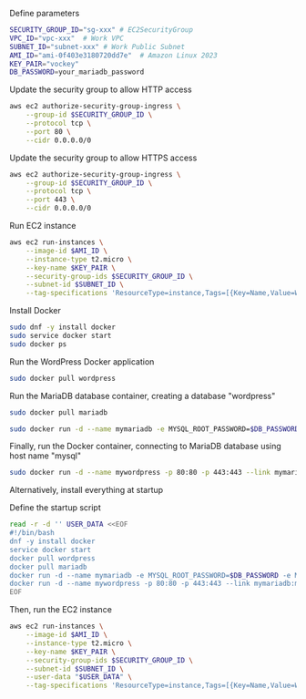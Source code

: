 Define parameters

```bash
SECURITY_GROUP_ID="sg-xxx" # EC2SecurityGroup
VPC_ID="vpc-xxx"  # Work VPC
SUBNET_ID="subnet-xxx" # Work Public Subnet
AMI_ID="ami-0f403e3180720dd7e"  # Amazon Linux 2023
KEY_PAIR="vockey"
DB_PASSWORD=your_mariadb_password
```

Update the security group to allow HTTP access

```bash
aws ec2 authorize-security-group-ingress \
    --group-id $SECURITY_GROUP_ID \
    --protocol tcp \
    --port 80 \
    --cidr 0.0.0.0/0
```

Update the security group to allow HTTPS access

```bash
aws ec2 authorize-security-group-ingress \
    --group-id $SECURITY_GROUP_ID \
    --protocol tcp \
    --port 443 \
    --cidr 0.0.0.0/0
```

Run EC2 instance

```bash
aws ec2 run-instances \
    --image-id $AMI_ID \
    --instance-type t2.micro \
    --key-name $KEY_PAIR \
    --security-group-ids $SECURITY_GROUP_ID \
    --subnet-id $SUBNET_ID \
    --tag-specifications 'ResourceType=instance,Tags=[{Key=Name,Value=WordPress Server}]'
```


Install Docker

```bash
sudo dnf -y install docker
sudo service docker start
sudo docker ps
```

Run the WordPress Docker application

```bash
sudo docker pull wordpress
```

Run the MariaDB database container, creating a database "wordpress"

```bash
sudo docker pull mariadb

sudo docker run -d --name mymariadb -e MYSQL_ROOT_PASSWORD=$DB_PASSWORD -e MYSQL_DATABASE=wordpress mariadb
```

Finally, run the Docker container, connecting to MariaDB database using host name "mysql"

```bash
sudo docker run -d --name mywordpress -p 80:80 -p 443:443 --link mymariadb:mysql wordpress
```

Alternatively, install everything at startup

Define the startup script
```bash
read -r -d '' USER_DATA <<EOF
#!/bin/bash
dnf -y install docker
service docker start
docker pull wordpress
docker pull mariadb
docker run -d --name mymariadb -e MYSQL_ROOT_PASSWORD=$DB_PASSWORD -e MYSQL_DATABASE=wordpress mariadb
docker run -d --name mywordpress -p 80:80 -p 443:443 --link mymariadb:mysql wordpress
EOF
```

Then, run the EC2 instance

```bash
aws ec2 run-instances \
    --image-id $AMI_ID \
    --instance-type t2.micro \
    --key-name $KEY_PAIR \
    --security-group-ids $SECURITY_GROUP_ID \
    --subnet-id $SUBNET_ID \
    --user-data "$USER_DATA" \
    --tag-specifications 'ResourceType=instance,Tags=[{Key=Name,Value=WordPress Server}]'
```

